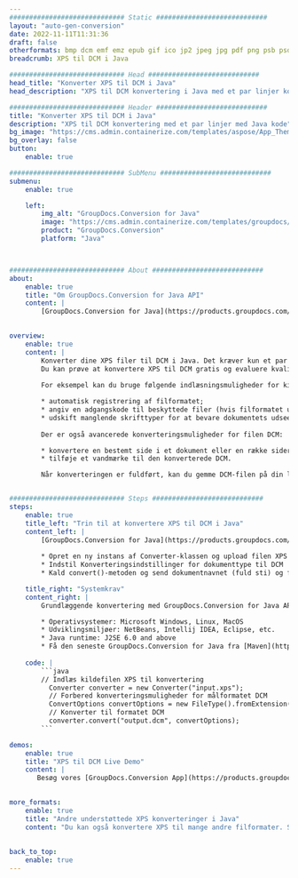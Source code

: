 ```yaml
---
############################# Static ############################
layout: "auto-gen-conversion"
date: 2022-11-11T11:31:36
draft: false
otherformats: bmp dcm emf emz epub gif ico jp2 jpeg jpg pdf png psb psd svg svgz tex tga tif tiff webp wmf wmz xps
breadcrumb: XPS til DCM i Java

############################# Head ############################
head_title: "Konverter XPS til DCM i Java"
head_description: "XPS til DCM konvertering i Java med et par linjer kode. Konverter over 160 filformater ved hjælp af GroupDocs dokumentkonverterings-API for Java"

############################# Header ############################
title: "Konverter XPS til DCM i Java"
description: "XPS til DCM konvertering med et par linjer med Java kode"
bg_image: "https://cms.admin.containerize.com/templates/aspose/App_Themes/V3/images/bg/header1.png"
bg_overlay: false
button:
    enable: true

############################# SubMenu ############################
submenu:
    enable: true

    left:
        img_alt: "GroupDocs.Conversion for Java"
        image: "https://cms.admin.containerize.com/templates/groupdocs/images/product-logos/90x90-noborder/groupdocs-conversion-java.png"
        product: "GroupDocs.Conversion"
        platform: "Java"



############################# About ############################
about:
    enable: true
    title: "Om GroupDocs.Conversion for Java API"
    content: |
        [GroupDocs.Conversion for Java](https://products.groupdocs.com/conversion/java/) er en avanceret filformatkonverterings-API til konvertering mellem populære billed- og dokumentformater såsom Microsoft Office, OpenDocument, PDF, HTML, e-mail, CAD. og meget mere med blot et par linjer kode. Den native API registrerer automatisk formaterne af de originale dokumenter og tilbyder mange muligheder for at tilpasse de konverterede dokumenter. Sammen med funktionen til at udtrække information fra et dokument, understøtter den også caching af konverteringsresultaterne til den lokale disk som standard. Enhver form for cachelagring kan dog understøttes ved at implementere de passende grænseflader - Amazon S3, Dropbox, Google Drive, Windows Azure, Reddis eller andre.
    

overview:
    enable: true
    content: |
        Konverter dine XPS filer til DCM i Java. Det kræver kun et par linjer med Java kode på enhver platform efter eget valg, såsom Windows, Linux, macOS.
        Du kan prøve at konvertere XPS til DCM gratis og evaluere kvaliteten af ​​konverteringsresultaterne. Sammen med simple filkonverteringsscripts kan du prøve mere sofistikerede muligheder for at indlæse XPS-kildefilen og gemme DCM-outputtet. 
        
        For eksempel kan du bruge følgende indlæsningsmuligheder for kilden XPS:

        * automatisk registrering af filformatet;
        * angiv en adgangskode til beskyttede filer (hvis filformatet understøtter det);
        * udskift manglende skrifttyper for at bevare dokumentets udseende.
        
        Der er også avancerede konverteringsmuligheder for filen DCM:

        * konvertere en bestemt side i et dokument eller en række sider;
        * tilføje et vandmærke til den konverterede DCM.

        Når konverteringen er fuldført, kan du gemme DCM-filen på din lokale filsti eller på et tredjepartslager såsom FTP, Amazon S3, Google Drive, Dropbox osv. Bemærk venligst - for at konvertere XPS til DCM, behøver du ikke installere yderligere software, såsom MS Office, Open Office, Adobe Acrobat Reader osv.


############################# Steps ############################
steps:
    enable: true
    title_left: "Trin til at konvertere XPS til DCM i Java"
    content_left: |
        [GroupDocs.Conversion for Java](https://products.groupdocs.com/conversion/java/) giver udviklere mulighed for nemt at konvertere XPS fil til DCM med et par linjer kode.
        
        * Opret en ny instans af Converter-klassen og upload filen XPS med den fulde sti
        * Indstil Konverteringsindstillinger for dokumenttype til DCM
        * Kald convert()-metoden og send dokumentnavnet (fuld sti) og formatet (DCM) som en parameter

    title_right: "Systemkrav"
    content_right: |
        Grundlæggende konvertering med GroupDocs.Conversion for Java API kan udføres med blot et par linjer kode. Vores API'er understøttes på alle større platforme og operativsystemer. Før du udfører koden nedenfor, skal du sørge for, at du har følgende forudsætninger installeret på dit system.

        * Operativsystemer: Microsoft Windows, Linux, MacOS
        * Udviklingsmiljøer: NetBeans, Intellij IDEA, Eclipse, etc.
        * Java runtime: J2SE 6.0 and above
        * Få den seneste GroupDocs.Conversion for Java fra [Maven](https://repository.groupdocs.com/webapp/#/artifacts/browse/tree/General/repo/com/groupdocs/groupdocs-conversion)
         
    code: |
        ```java    
        // Indlæs kildefilen XPS til konvertering
          Converter converter = new Converter("input.xps");
          // Forbered konverteringsmuligheder for målformatet DCM
          ConvertOptions convertOptions = new FileType().fromExtension("dcm").getConvertOptions();
          // Konverter til formatet DCM
          converter.convert("output.dcm", convertOptions);
        ```

demos:
    enable: true
    title: "XPS til DCM Live Demo"
    content: |
       Besøg vores [GroupDocs.Conversion App](https://products.groupdocs.app/conversion/family) websted, og prøv XPS til DCM konvertering nu. Den gratis demo har følgende fordele
          

more_formats:
    enable: true
    title: "Andre understøttede XPS konverteringer i Java"
    content: "Du kan også konvertere XPS til mange andre filformater. Se venligst listen nedenfor."
       
       
back_to_top:
    enable: true
---
```

